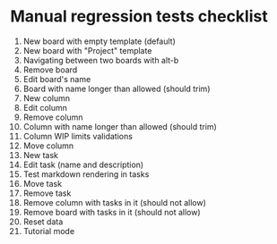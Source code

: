 # Manual regression tests checklist

1. New board with empty template (default)
1. New board with "Project" template
1. Navigating between two boards with alt-b
1. Remove board
1. Edit board's name
1. Board with name longer than allowed (should trim)
1. New column
1. Edit column
1. Remove column
1. Column with name longer than allowed (should trim)
1. Column WIP limits validations
1. Move column
1. New task
1. Edit task (name and description)
1. Test markdown rendering in tasks
1. Move task
1. Remove task
1. Remove column with tasks in it (should not allow)
1. Remove board with tasks in it (should not allow)
1. Reset data
1. Tutorial mode
